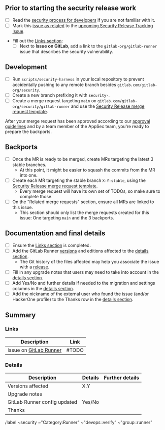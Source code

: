 <!--

# Read me first!

Create this issue under https://gitlab.com/gitlab-org/security/gitlab-runner

Set the title to: `Description of the original issue`
-->

## Prior to starting the security release work

- [ ] Read the [security process for developers] if you are not familiar with it.
- [ ] Mark this [issue as related] to the [upcoming Security Release Tracking Issue](https://gitlab.com/gitlab-org/gitlab-runner/-/issues?scope=all&utf8=%E2%9C%93&state=opened&label_name[]=security&label_name[]=upcoming%20security%20release).
- Fill out the [Links section](#links):
    - [ ] Next to **Issue on GitLab**, add a link to the `gitlab-org/gitlab-runner` issue that describes the security vulnerability.

## Development

- [ ] Run `scripts/security-harness` in your local repository to prevent accidentally pushing to any remote branch besides `gitlab.com/gitlab-org/security`.
- [ ] Create a new branch prefixing it with `security-`.
- [ ] Create a merge request targeting `main` on `gitlab.com/gitlab-org/security/gitlab-runner` and use the [Security Release merge request template].

After your merge request has been approved according to our [approval guidelines] and by a team member of the AppSec team, you're ready to prepare the backports.

## Backports

- [ ] Once the MR is ready to be merged, create MRs targeting the latest 3 stable branches.
   * At this point, it might be easier to squash the commits from the MR into one.
- [ ] Create each MR targeting the stable branch `X-Y-stable`, using the [Security Release merge request template].
   * Every merge request will have its own set of TODOs, so make sure to complete those.
- [ ] On the "Related merge requests" section, ensure all MRs are linked to this issue.
   * This section should only list the merge requests created for this issue: One targeting `main` and the 3 backports.

## Documentation and final details

- [ ] Ensure the [Links section](#links) is completed.
- [ ] Add the GitLab Runner [versions](https://gitlab.com/gitlab-org/release/docs/-/blob/master/general/security/developer.md#versions-affected) and editions affected to the [details section](#details).
  * The Git history of the files affected may help you associate the issue with a [release](https://about.gitlab.com/releases/).
- [ ] Fill in any upgrade notes that users may need to take into account in the [details section](#details).
- [ ] Add Yes/No and further details if needed to the migration and settings columns in the [details section](#details).
- [ ] Add the nickname of the external user who found the issue (and/or HackerOne profile) to the Thanks row in the [details section](#details).

## Summary

### Links

| Description | Link |
| -------- | -------- |
| Issue on [GitLab Runner](https://gitlab.com/gitlab-org/gitlab-runner/issues) | #TODO  |

### Details

| Description | Details | Further details|
| -------- | -------- | -------- |
| Versions affected | X.Y  | |
| Upgrade notes | | |
| GitLab Runner config updated | Yes/No| |
| Thanks | | |

[security process for developers]: https://gitlab.com/gitlab-org/release/docs/blob/master/general/security/developer.md
[security Release merge request template]: https://gitlab.com/gitlab-org/security/gitlab-runner/blob/main/.gitlab/merge_request_templates/Security%20Release.md
[approval guidelines]: https://docs.gitlab.com/ee/development/code_review.html#approval-guidelines
[issue as related]: https://docs.gitlab.com/ee/user/project/issues/related_issues.html#adding-a-related-issue

/label ~security ~"Category:Runner" ~"devops::verify" ~"group::runner"

